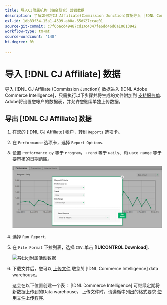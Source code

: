 ```yaml
---
title: 导入CJ附属机构（佣金联合）营销数据
description: 了解如何将CJ Affiliate(Commission Junction)数据导入 [!DNL Commerce Intelligence].L Commerce Intelligence]。
exl-id: 1db83f34-15a1-4599-ab0a-65d527ccae01
source-git-commit: c7f6bacd49487cd13c4347fe6dd46d6a10613942
workflow-type: tm+mt
source-wordcount: '148'
ht-degree: 0%

---
```


# 导入 [!DNL CJ Affiliate] 数据

导入 [!DNL CJ Affiliate (Commission Junction)] 数据进入 [!DNL Adobe Commerce Intelligence]，只需执行以下步骤并将生成的文件附加到 [支持服务单](https://experienceleague.adobe.com/docs/commerce-knowledge-base/kb/troubleshooting/miscellaneous/mbi-service-policies.html). Adobe将设置您帐户的数据表，并允许您继续单独上传数据。

## 导出 [!DNL CJ Affiliate] 数据

1. 在您的 [!DNL CJ Affiliate] 帐户，转到 `Reports` 选项卡。

1. 在 `Performance` 选项卡，选择 `Report Options`.

1. 设置 `Performance By` 等于 `Program`， `Trend` 等于 `Daily`、和 `Date Range` 等于要审核的日期范围。

   ![export-cj-affiliate-data](../../../assets/export-cj-affiliate-data-1.png)<!--{:.zoom}-->

1. 选择 `Run Report`.

1. 在 `File Format` 下拉列表，选择 `CSV`.  单击 **[!UICONTROL Download]**.

   ![导出cj附属活动数据](../../../assets/export-an-individual-order-2.jpg)<!--{:.zoom}-->

1. 下载文件后，您可以 [上传文件](../connecting-data/using-file-uploader.md) 敬您的 [!DNL Commerce Intelligence] data warehouse。

   这会在以下位置创建一个表： [!DNL Commerce Intelligence] 可继续定期将新数据上传到的Data warehouse。 上传文件时，请遵循中列出的格式要求 [使用文件上传程序](../connecting-data/using-file-uploader.md).
